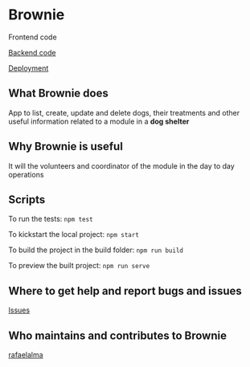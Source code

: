 # Brownie

Frontend code

[Backend code](https://github.com/rafaelalma/brownie)

[Deployment](https://brownie.fly.dev/)

## What Brownie does

App to list, create, update and delete dogs, their treatments and other useful information related to a module in a **dog shelter**

## Why Brownie is useful

It will the volunteers and coordinator of the module in the day to day operations

## Scripts

To run the tests:
`npm test`

To kickstart the local project:
`npm start`

To build the project in the build folder:
`npm run build`

To preview the built project:
`npm run serve`

## Where to get help and report bugs and issues

[Issues](https://github.com/rafaelalma/brownie-app/issues)

## Who maintains and contributes to Brownie

[rafaelalma](https://github.com/rafaelalma)
